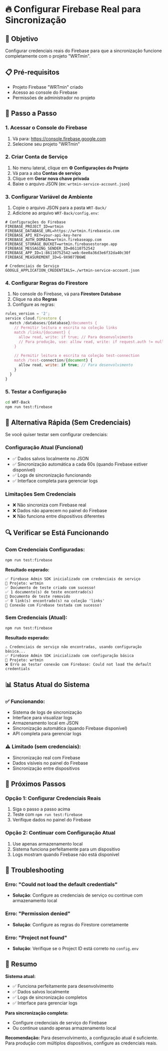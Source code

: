 # 🔥 Configurar Firebase Real para Sincronização

## 🎯 Objetivo
Configurar credenciais reais do Firebase para que a sincronização funcione completamente com o projeto "WRTmin".

## 📋 Pré-requisitos
- Projeto Firebase "WRTmin" criado
- Acesso ao console do Firebase
- Permissões de administrador no projeto

## 🔧 Passo a Passo

### 1. **Acessar o Console do Firebase**
1. Vá para: https://console.firebase.google.com
2. Selecione seu projeto "WRTmin"

### 2. **Criar Conta de Serviço**
1. No menu lateral, clique em **⚙️ Configurações do Projeto**
2. Vá para a aba **Contas de serviço**
3. Clique em **Gerar nova chave privada**
4. Baixe o arquivo JSON (ex: `wrtmin-service-account.json`)

### 3. **Configurar Variável de Ambiente**
1. Copie o arquivo JSON para a pasta `WRT-Back/`
2. Adicione ao arquivo `WRT-Back/config.env`:

```env
# Configurações do Firebase
FIREBASE_PROJECT_ID=wrtmin
FIREBASE_DATABASE_URL=https://wrtmin.firebaseio.com
FIREBASE_API_KEY=your-api-key-here
FIREBASE_AUTH_DOMAIN=wrtmin.firebaseapp.com
FIREBASE_STORAGE_BUCKET=wrtmin.firebasestorage.app
FIREBASE_MESSAGING_SENDER_ID=86110752542
FIREBASE_APP_ID=1:86110752542:web:6ee0a36d3e6f32da40c30f
FIREBASE_MEASUREMENT_ID=G-9X9077B6WE

# Credenciais de Serviço
GOOGLE_APPLICATION_CREDENTIALS=./wrtmin-service-account.json
```

### 4. **Configurar Regras do Firestore**
1. No console do Firebase, vá para **Firestore Database**
2. Clique na aba **Regras**
3. Configure as regras:

```javascript
rules_version = '2';
service cloud.firestore {
  match /databases/{database}/documents {
    // Permitir leitura e escrita na coleção links
    match /links/{document} {
      allow read, write: if true; // Para desenvolvimento
      // Para produção, use: allow read, write: if request.auth != null;
    }
    
    // Permitir leitura e escrita na coleção test-connection
    match /test-connection/{document} {
      allow read, write: if true; // Para desenvolvimento
    }
  }
}
```

### 5. **Testar a Configuração**
```bash
cd WRT-Back
npm run test:firebase
```

## 🚀 Alternativa Rápida (Sem Credenciais)

Se você quiser testar sem configurar credenciais:

### **Configuração Atual (Funcional)**
- ✅ Dados salvos localmente no JSON
- ✅ Sincronização automática a cada 60s (quando Firebase estiver disponível)
- ✅ Logs de sincronização funcionando
- ✅ Interface completa para gerenciar logs

### **Limitações Sem Credenciais**
- ❌ Não sincroniza com Firebase real
- ❌ Dados não aparecem no painel do Firebase
- ❌ Não funciona entre dispositivos diferentes

## 🔍 Verificar se Está Funcionando

### **Com Credenciais Configuradas:**
```bash
npm run test:firebase
```
**Resultado esperado:**
```
✅ Firebase Admin SDK inicializado com credenciais de serviço
📁 Projeto: wrtmin
✅ Documento de teste criado com sucesso!
✅ 1 documento(s) de teste encontrado(s)
🧹 Documento de teste removido
✅ 0 link(s) encontrado(s) na coleção 'links'
🎉 Conexão com Firebase testada com sucesso!
```

### **Sem Credenciais (Atual):**
```bash
npm run test:firebase
```
**Resultado esperado:**
```
⚠️ Credenciais de serviço não encontradas, usando configuração básica...
✅ Firebase Admin SDK inicializado com configuração básica
📁 Projeto: wrtmin
❌ Erro ao testar conexão com Firebase: Could not load the default credentials
```

## 📊 Status Atual do Sistema

### **✅ Funcionando:**
- Sistema de logs de sincronização
- Interface para visualizar logs
- Armazenamento local em JSON
- Sincronização automática (quando Firebase disponível)
- API completa para gerenciar logs

### **⚠️ Limitado (sem credenciais):**
- Sincronização real com Firebase
- Dados visíveis no painel do Firebase
- Sincronização entre dispositivos

## 🎯 Próximos Passos

### **Opção 1: Configurar Credenciais Reais**
1. Siga o passo a passo acima
2. Teste com `npm run test:firebase`
3. Verifique dados no painel do Firebase

### **Opção 2: Continuar com Configuração Atual**
1. Use apenas armazenamento local
2. Sistema funciona perfeitamente para um dispositivo
3. Logs mostram quando Firebase não está disponível

## 🔧 Troubleshooting

### **Erro: "Could not load the default credentials"**
- **Solução**: Configure as credenciais de serviço ou continue com armazenamento local

### **Erro: "Permission denied"**
- **Solução**: Configure as regras do Firestore corretamente

### **Erro: "Project not found"**
- **Solução**: Verifique se o Project ID está correto no `config.env`

## 📝 Resumo

**Sistema atual:**
- ✅ Funciona perfeitamente para desenvolvimento
- ✅ Dados salvos localmente
- ✅ Logs de sincronização completos
- ✅ Interface para gerenciar logs

**Para sincronização completa:**
- Configure credenciais de serviço do Firebase
- Ou continue usando apenas armazenamento local

**Recomendação:**
Para desenvolvimento, a configuração atual é suficiente. Para produção com múltiplos dispositivos, configure as credenciais reais. 